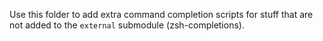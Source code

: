 Use this folder to add extra command completion scripts for stuff that are not
added to the `external` submodule (zsh-completions).
